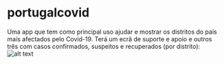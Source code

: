# portugalcovid
Uma app que tem como principal uso ajudar e mostrar os distritos do país mais afectados pelo Covid-19.
Terá um ecrã de suporte e apoio e outros três com casos confirmados, suspeitos e recuperados (por distrito):
![alt text](https://imgur.com/a/JmFhV4T)
